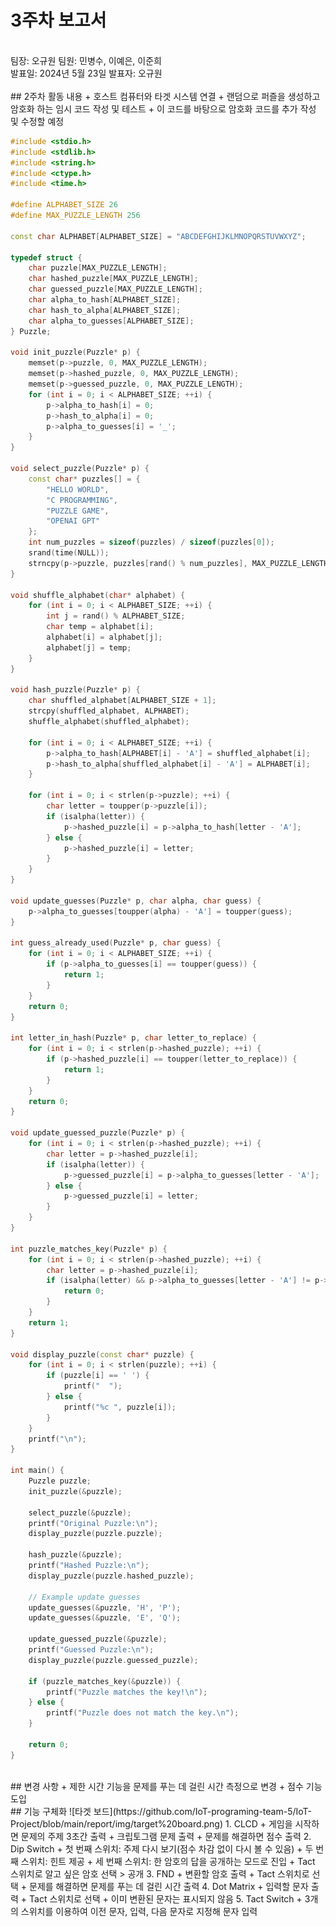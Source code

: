 # 3주차 보고서
</br>
팀장: 오규원   
팀원: 민병수, 이예은, 이준희   
</br>
발표일: 2024년 5월 23일   
발표자: 오규원
</br>
</br>
## 2주차 활동 내용
+ 호스트 컴퓨터와 타겟 시스템 연결
+ 랜덤으로 퍼즐을 생성하고 암호화 하는 임시 코드 작성 및 테스트
  + 이 코드를 바탕으로 암호화 코드를 추가 작성 및 수정할 예정 
  
```cpp
#include <stdio.h>
#include <stdlib.h>
#include <string.h>
#include <ctype.h>
#include <time.h>

#define ALPHABET_SIZE 26
#define MAX_PUZZLE_LENGTH 256

const char ALPHABET[ALPHABET_SIZE] = "ABCDEFGHIJKLMNOPQRSTUVWXYZ";

typedef struct {
    char puzzle[MAX_PUZZLE_LENGTH];
    char hashed_puzzle[MAX_PUZZLE_LENGTH];
    char guessed_puzzle[MAX_PUZZLE_LENGTH];
    char alpha_to_hash[ALPHABET_SIZE];
    char hash_to_alpha[ALPHABET_SIZE];
    char alpha_to_guesses[ALPHABET_SIZE];
} Puzzle;

void init_puzzle(Puzzle* p) {
    memset(p->puzzle, 0, MAX_PUZZLE_LENGTH);
    memset(p->hashed_puzzle, 0, MAX_PUZZLE_LENGTH);
    memset(p->guessed_puzzle, 0, MAX_PUZZLE_LENGTH);
    for (int i = 0; i < ALPHABET_SIZE; ++i) {
        p->alpha_to_hash[i] = 0;
        p->hash_to_alpha[i] = 0;
        p->alpha_to_guesses[i] = '_';
    }
}

void select_puzzle(Puzzle* p) {
    const char* puzzles[] = {
        "HELLO WORLD",
        "C PROGRAMMING",
        "PUZZLE GAME",
        "OPENAI GPT"
    };
    int num_puzzles = sizeof(puzzles) / sizeof(puzzles[0]);
    srand(time(NULL));
    strncpy(p->puzzle, puzzles[rand() % num_puzzles], MAX_PUZZLE_LENGTH - 1);
}

void shuffle_alphabet(char* alphabet) {
    for (int i = 0; i < ALPHABET_SIZE; ++i) {
        int j = rand() % ALPHABET_SIZE;
        char temp = alphabet[i];
        alphabet[i] = alphabet[j];
        alphabet[j] = temp;
    }
}

void hash_puzzle(Puzzle* p) {
    char shuffled_alphabet[ALPHABET_SIZE + 1];
    strcpy(shuffled_alphabet, ALPHABET);
    shuffle_alphabet(shuffled_alphabet);
    
    for (int i = 0; i < ALPHABET_SIZE; ++i) {
        p->alpha_to_hash[ALPHABET[i] - 'A'] = shuffled_alphabet[i];
        p->hash_to_alpha[shuffled_alphabet[i] - 'A'] = ALPHABET[i];
    }
    
    for (int i = 0; i < strlen(p->puzzle); ++i) {
        char letter = toupper(p->puzzle[i]);
        if (isalpha(letter)) {
            p->hashed_puzzle[i] = p->alpha_to_hash[letter - 'A'];
        } else {
            p->hashed_puzzle[i] = letter;
        }
    }
}

void update_guesses(Puzzle* p, char alpha, char guess) {
    p->alpha_to_guesses[toupper(alpha) - 'A'] = toupper(guess);
}

int guess_already_used(Puzzle* p, char guess) {
    for (int i = 0; i < ALPHABET_SIZE; ++i) {
        if (p->alpha_to_guesses[i] == toupper(guess)) {
            return 1;
        }
    }
    return 0;
}

int letter_in_hash(Puzzle* p, char letter_to_replace) {
    for (int i = 0; i < strlen(p->hashed_puzzle); ++i) {
        if (p->hashed_puzzle[i] == toupper(letter_to_replace)) {
            return 1;
        }
    }
    return 0;
}

void update_guessed_puzzle(Puzzle* p) {
    for (int i = 0; i < strlen(p->hashed_puzzle); ++i) {
        char letter = p->hashed_puzzle[i];
        if (isalpha(letter)) {
            p->guessed_puzzle[i] = p->alpha_to_guesses[letter - 'A'];
        } else {
            p->guessed_puzzle[i] = letter;
        }
    }
}

int puzzle_matches_key(Puzzle* p) {
    for (int i = 0; i < strlen(p->hashed_puzzle); ++i) {
        char letter = p->hashed_puzzle[i];
        if (isalpha(letter) && p->alpha_to_guesses[letter - 'A'] != p->hash_to_alpha[letter - 'A']) {
            return 0;
        }
    }
    return 1;
}

void display_puzzle(const char* puzzle) {
    for (int i = 0; i < strlen(puzzle); ++i) {
        if (puzzle[i] == ' ') {
            printf("  ");
        } else {
            printf("%c ", puzzle[i]);
        }
    }
    printf("\n");
}

int main() {
    Puzzle puzzle;
    init_puzzle(&puzzle);
    
    select_puzzle(&puzzle);
    printf("Original Puzzle:\n");
    display_puzzle(puzzle.puzzle);
    
    hash_puzzle(&puzzle);
    printf("Hashed Puzzle:\n");
    display_puzzle(puzzle.hashed_puzzle);
    
    // Example update guesses
    update_guesses(&puzzle, 'H', 'P');
    update_guesses(&puzzle, 'E', 'Q');
    
    update_guessed_puzzle(&puzzle);
    printf("Guessed Puzzle:\n");
    display_puzzle(puzzle.guessed_puzzle);
    
    if (puzzle_matches_key(&puzzle)) {
        printf("Puzzle matches the key!\n");
    } else {
        printf("Puzzle does not match the key.\n");
    }

    return 0;
}

```
</br>
## 변경 사항
+ 제한 시간 기능을 문제를 푸는 데 걸린 시간 측정으로 변경
+ 점수 기능 도입
</br>
## 기능 구체화
![타겟 보드](https://github.com/IoT-programing-team-5/IoT-Project/blob/main/report/img/target%20board.png)
1. CLCD
  + 게임을 시작하면 문제의 주제 3초간 출력
  + 크립토그램 문제 출력
  + 문제를 해결하면 점수 출력
2. Dip Switch
  + 첫 번째 스위치: 주제 다시 보기(점수 차감 없이 다시 볼 수 있음)
  + 두 번째 스위치: 힌트 제공
  + 세 번째 스위치: 한 암호의 답을 공개하는 모드로 진입
    + Tact 스위치로 알고 싶은 암호 선택 > 공개
3. FND
  + 변환할 암호 출력
    + Tact 스위치로 선택
  + 문제를 해결하면 문제를 푸는 데 걸린 시간 출력
4. Dot Matrix
  + 입력할 문자 출력
    + Tact 스위치로 선택
    + 이미 변환된 문자는 표시되지 않음 
5. Tact Switch
  + 3개의 스위치를 이용하여 이전 문자, 입력, 다음 문자로 지정해 문자 입력
